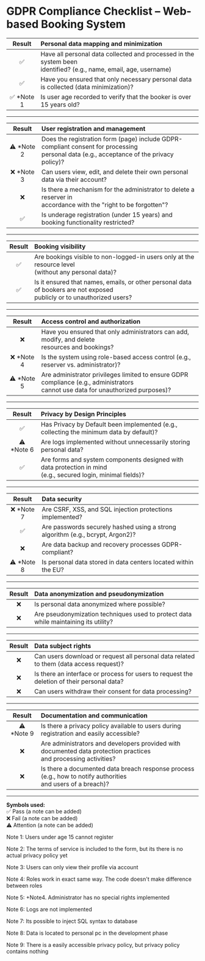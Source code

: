 # GDPR Compliance Checklist – Web-based Booking System

| **Result** | **Personal data mapping and minimization** |
| :----: | :--- |
| ✅ | Have all personal data collected and processed in the system been<br> identified? (e.g., name, email, age, username) |
| ✅ | Have you ensured that only necessary personal data is collected (data minimization)? |
| ✅ *Note 1 | Is user age recorded to verify that the booker is over 15 years old? |

---

| **Result** | **User registration and management** |
| :----: | :--- |
| ⚠️ *Note 2 | Does the registration form (page) include GDPR-compliant consent for processing<br> personal data (e.g., acceptance of the privacy policy)?|
| ❌ *Note 3 | Can users view, edit, and delete their own personal data via their account? |
| ❌ | Is there a mechanism for the administrator to delete a reserver in<br> accordance with the "right to be forgotten"? |
| ✅| Is underage registration (under 15 years) and booking functionality restricted? |

---

| **Result** | **Booking visibility** |
| :----: | :--- |
| ✅ | Are bookings visible to non-logged-in users only at the resource level<br> (without any personal data)? |
| ✅ | Is it ensured that names, emails, or other personal data of bookers are not exposed<br> publicly or to unauthorized users? |

--- 

| **Result** | **Access control and authorization** |
| :----: | :--- |
| ❌ | Have you ensured that only administrators can add, modify, and delete<br> resources and bookings? |
| ❌ *Note 4| Is the system using role-based access control (e.g., reserver vs. administrator)? |
| ⚠️ *Note 5 | Are administrator privileges limited to ensure GDPR compliance (e.g., administrators<br> cannot use data for unauthorized purposes)? |

---

| **Result** | **Privacy by Design Principles** |
| :----: | :--- |
| ✅ | Has Privacy by Default been implemented (e.g., collecting the minimum data by default)? |
| ⚠️ *Note 6 | Are logs implemented without unnecessarily storing personal data? |
| ✅ | Are forms and system components designed with data protection in mind<br> (e.g., secured login, minimal fields)? |

---

| **Result** | **Data security** |
| :----: | :--- |
| ❌ *Note 7 | Are CSRF, XSS, and SQL injection protections implemented? |
| ✅ | Are passwords securely hashed using a strong algorithm (e.g., bcrypt, Argon2)? |
| ❌ | Are data backup and recovery processes GDPR-compliant? |
| ⚠️ *Note 8 | Is personal data stored in data centers located within the EU? |

---

| **Result** | **Data anonymization and pseudonymization** |
| :----: | :--- |
| ❌ | Is personal data anonymized where possible? |
| ❌ | Are pseudonymization techniques used to protect data while maintaining its utility? |

---

| **Result** | **Data subject rights** |
| :----: | :--- |
| ❌ | Can users download or request all personal data related to them (data access request)? |
| ❌ | Is there an interface or process for users to request the deletion of their personal data? |
| ❌ | Can users withdraw their consent for data processing? |

---

| **Result** | **Documentation and communication** |
| :----: | :--- |
| ⚠️ *Note 9 | Is there a privacy policy available to users during registration and easily accessible? |
| ❌ | Are administrators and developers provided with documented data protection practices <br>and processing activities? |
| ❌ | Is there a documented data breach response process (e.g., how to notify authorities <br>and users of a breach)? |

---

**Symbols used:**  
✅ Pass (a note can be added)  
❌ Fail (a note can be added)  
⚠️ Attention (a note can be added)

Note 1: Users under age 15 cannot register

Note 2: The terms of service is included to the form, but its there is no actual privacy policy yet

Note 3: Users can only view their profile via account

Note 4: Roles work in exact same way. The code doesn't make difference between roles

Note 5: +Note4. Administrator has no special rights implemented

Note 6: Logs are not implemented

Note 7: Its possible to inject SQL syntax to database

Note 8: Data is located to personal pc in the development phase

Note 9: There is a easily accessible privacy policy, but privacy policy contains nothing
